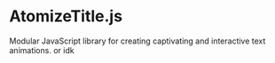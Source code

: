 # AtomizeTitle.js
Modular JavaScript library for creating captivating and interactive text animations. or idk
